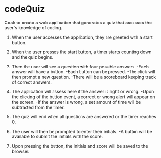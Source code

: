 # codeQuiz

Goal: to create a web application that generates a quiz that assesses the user's knowledge of coding.

1.  When the user accesses the application, they are greeted with a start button.

2.  When the user presses the start button, a timer starts counting down and the quiz begins.

3.  Then the user will see a question with four possible answers.
    -Each answer will have a button.
    -Each button can be pressed.
    -The click will then prompt a new question.
    -There will be a scoreboard keeping track of correct answers.

4.  The application will assess here if the answer is right or wrong.
    -Upon the clicking of the button event, a correct or wrong alert will appear on the screen.
    -If the answer is wrong, a set amount of time will be subtracted from the timer.

5.  The quiz will end when all questions are answered or the timer reaches 0.

6.  The user will then be prompted to enter their initials.
    -A button will be available to submit the initials with the score.

7.  Upon pressing the button, the initials and score will be saved to the browser.


